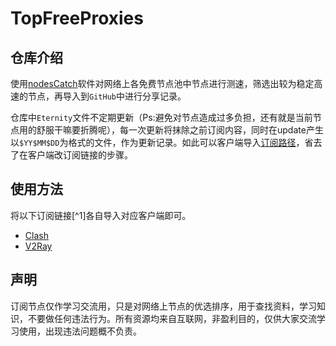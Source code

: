 # TopFreeProxies

## 仓库介绍

使用[nodesCatch](https://buliang0.tk/archives/40.html)软件对网络上各免费节点池中节点进行测速，筛选出较为稳定高速的节点，再导入到`GitHub`中进行分享记录。

仓库中`Eternity`文件不定期更新（Ps:避免对节点造成过多负担，还有就是当前节点用的舒服干嘛要折腾呢），每一次更新将抹除之前订阅内容，同时在update产生以`$YY$MM$DD`为格式的文件，作为更新记录。如此可以客户端导入[订阅路径](https://raw.githubusercontent.com/alanbobs999/TopFreeProxies/main/Eternity)，省去了在客户端改订阅链接的步骤。

## 使用方法

将以下订阅链接[^1]各自导入对应客户端即可。

- [Clash](https://suo.yt/CbVWL86)
- [V2Ray](https://suo.yt/LhgZbbf)

[1]:订阅链接使用[边缘@订阅转换API](https://bianyuan.xyz/)转换而来。

## 声明

订阅节点仅作学习交流用，只是对网络上节点的优选排序，用于查找资料，学习知识，不要做任何违法行为。所有资源均来自互联网，非盈利目的，仅供大家交流学习使用，出现违法问题概不负责。
